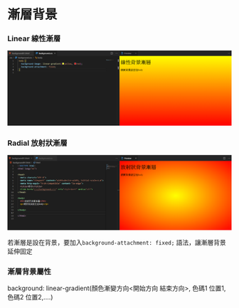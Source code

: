 # 漸層背景

### Linear 線性漸層

![](../.gitbook/assets/image%20%286%29.png)

### Radial 放射狀漸層

![](../.gitbook/assets/image%20%282%29.png)

若漸層是設在背景，要加入`background-attachment: fixed;` 語法，讓漸層背景延伸固定

### 漸層背景屬性

background: linear-gradient\(顏色漸變方向&lt;開始方向    結束方向&gt;, 色碼1 位置1,色碼2 位置2,....\)

